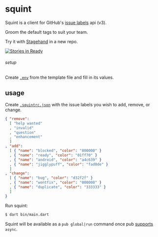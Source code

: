 squint
======

Squint is a client for GitHub's [issue labels][] api (v3).

Groom the default tags to suit your team.

Try it with [Stagehand][] in a new repo.

[![Stories in Ready](https://badge.waffle.io/mockturtl/squint.png?label=ready&title=Ready)](http://waffle.io/mockturtl/squint)

[stagehand]: http://stagehand.pub/

###### setup

Create [`.env`][.env] from the template file and fill in its values.

usage
-----

Create [`.squintrc.json`][squintrc] with the issue labels you wish to add, remove, or change.

```json
{ "remove":
  [ "help wanted"
  , "invalid"
  , "question"
  , "enhancement"
  ]
, "add": 
  [ { "name": "blocked", "color": "800000" }
  , { "name": "ready", "color": "01ff70" }
  , { "name": "android", "color": "a4c639" }
  , { "name": "jigglypuff", "color": "fad0de" }
  ]
, "change":
  [ { "name": "bug", "color": "d32f2f" }
  , { "name": "wontfix", "color": "000000" }
  , { "name": "duplicate", "color": "333333" }
  ]
}
```

Run squint: 

```sh
$ dart bin/main.dart
```

Squint will be available as a `pub global|run` command once pub [supports][pub-async] `async`.

[issue labels]: https://developer.github.com/v3/issues/labels/
[pub-async]: http://stackoverflow.com/a/27753955
[squintrc]: https://github.com/mockturtl/squint/blob/master/.squintrc.json.example 
[.env]: https://github.com/mockturtl/squint/blob/master/.env.example
